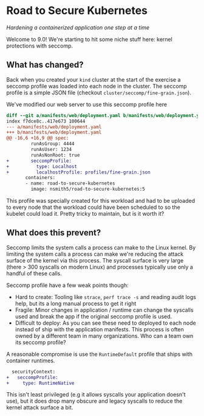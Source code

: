 # Road to Secure Kubernetes
_Hardening a containerized application one step at a time_

Welcome to 9.0! We're starting to hit some niche stuff here: kernel protections
with seccomp.
 
## What has changed?

Back when you created your `kind` cluster at the start of the exercise a
seccomp profile was loaded into each node in the cluster. The seccomp profile
is a simple JSON file (checkout `cluster/seccomp/fine-grain.json`).

We've modified our web server to use this seccomp profile here

```diff
diff --git a/manifests/web/deployment.yaml b/manifests/web/deployment.yaml
index f7dce8c..417e673 100644
--- a/manifests/web/deployment.yaml
+++ b/manifests/web/deployment.yaml
@@ -16,6 +16,9 @@ spec:
         runAsGroup: 4444
         runAsUser: 1234
         runAsNonRoot: true
+        seccompProfile:
+          type: Localhost
+          localhostProfile: profiles/fine-grain.json
       containers:
       - name: road-to-secure-kubernetes
         image: nsmith5/road-to-secure-kubernetes:5
```

This profile was specially created for this workload and had to be uploaded to
every node that the workload could have been scheduled to so the kubelet could
load it. Pretty tricky to maintain, but is it worth it?

## What does this prevent?

Seccomp limits the system calls a process can make to the Linux kernel. By
limiting the system calls a process can make we're reducing the attack surface
of the kernel via this process. The syscall surface is very large (there > 300
syscalls on modern Linux) and processes typically use only a handful of these
calls.

Seccomp profile have a few weak points though:
- Hard to create: Tooling like `strace`, `perf trace -s` and reading audit logs
  help, but its a long manual process to get it right
- Fragile: Minor changes in application / runtime can change the syscalls used
  and break the app if the original seccomp profile is used.
- Difficult to deploy: As you can see these need to deployed to each node
  instead of ship with the application manifests. This process is often owned
by a different team in many organizations. Who can a team own its seccomp
profile? 

A reasonable compromise is use the `RuntimeDefault` profile that ships with 
container runtimes.

```diff
  securityContext:
+   seccompProfile:
+     type: RuntimeNative
```

This isn't least privileged (e.g it allows syscalls your application doesn't
use), but it does drop many obscure and legacy syscalls to reduce the kernel
attack surface a bit.
